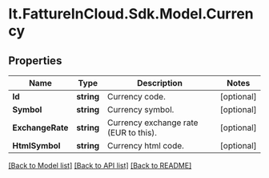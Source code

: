 # It.FattureInCloud.Sdk.Model.Currency

## Properties

Name | Type | Description | Notes
------------ | ------------- | ------------- | -------------
**Id** | **string** | Currency code. | [optional] 
**Symbol** | **string** | Currency symbol. | [optional] 
**ExchangeRate** | **string** | Currency exchange rate (EUR to this). | [optional] 
**HtmlSymbol** | **string** | Currency html code. | [optional] 

[[Back to Model list]](../README.md#documentation-for-models) [[Back to API list]](../README.md#documentation-for-api-endpoints) [[Back to README]](../README.md)


